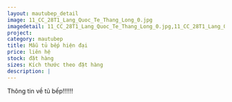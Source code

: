 ```yaml
---
layout: mautubep_detail
image: 11_CC_28T1_Lang_Quoc_Te_Thang_Long_0.jpg
imagedetail: 11_CC_28T1_Lang_Quoc_Te_Thang_Long_0.jpg,11_CC_28T1_Lang_Quoc_Te_Thang_Long_1.jpg,11_CC_28T1_Lang_Quoc_Te_Thang_Long_2.jpg,11_CC_28T1_Lang_Quoc_Te_Thang_Long_3.jpg
project:
category: mautubep
title: Mẫu tủ bếp hiện đại
price: liên hệ
stock: đặt hàng
sizes: Kích thước theo đặt hàng
description: |
---
```

Thông tin về tủ bếp!!!!!!